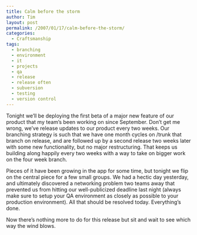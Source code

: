 ```yaml
---
title: Calm before the storm
author: Tim
layout: post
permalink: /2007/01/17/calm-before-the-storm/
categories:
  - Craftsmanship
tags:
  - branching
  - environment
  - it
  - projects
  - qa
  - release
  - release often
  - subversion
  - testing
  - version control
---
```

Tonight we&#8217;ll be deploying the first beta of a major new feature of our product that my team&#8217;s been working on since September. Don&#8217;t get me wrong, we&#8217;ve release updates to our product every two weeks. Our branching strategy is such that we have one month cycles on /trunk that branch on release, and are followed up by a second release two weeks later with some new functionality, but no major restructuring. That keeps us building along happily every two weeks with a way to take on bigger work on the four week branch.

Pieces of it have been growing in the app for some time, but tonight we flip on the central piece for a few small groups. We had a hectic day yesterday, and ultimately discovered a networking problem two teams away that prevented us from hitting our well-publicized deadline last night (always make sure to setup your QA environment as closely as possible to your production environment). All that should be resolved today. Everything&#8217;s done.

Now there&#8217;s nothing more to do for this release but sit and wait to see which way the wind blows.
